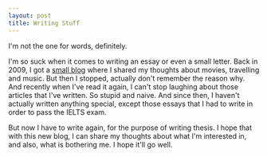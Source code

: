 ```yaml
---
layout: post
title: Writing Stuff
---
```


I'm not the one for words, definitely.

I'm so suck when it comes to writing an essay or even a small letter. Back in 2009, I got a <a href="http://mrdeco.wordpress.com" target="_blank">small blog</a> where I shared my thoughts about movies, travelling and music. But then I stopped, actually don't remember the reason why. And recently when I've read it again, I can't stop laughing about those articles that I've written. So stupid and naive. And since then, I haven't actually written anything special, except those essays that I had to write in order to pass the IELTS exam.

But now I have to write again, for the purpose of writing thesis. I hope that with this new blog, I can share my thoughts about what I'm interested in, and also, what is bothering me. I hope it'll go well.
